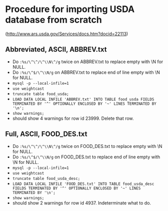 # Procedure for importing USDA database from scratch

(http://www.ars.usda.gov/Services/docs.htm?docid=22113)

## Abbreviated, ASCII, ABBREV.txt

* Do `:%s/\^\^/\^\\N\^/g` twice on ABBREV.txt to replace empty with \N for NULL.
* Do `:%s/\^$/\^\\N/g` on ABBREV.txt to replace end of line empty with \N for NULL.
* `mysql -p --local-infile=1`
* `use weightcast`
* `truncate table food_usda;`
* `LOAD DATA LOCAL INFILE 'ABBREV.txt' INTO TABLE food_usda FIELDS TERMINATED BY '^' OPTIONALLY ENCLOSED BY '~' LINES TERMINATED BY '\n';`
* `show warnings;`
* should show 4 warnings for row id 23999. Delete that row.

## Full, ASCII, FOOD_DES.txt

* Do `:%s/\^\^/\^\\N\^/g` twice on FOOD_DES.txt to replace empty with \N for NULL.
* Do `:%s/\^$/\^\\N/g` on FOOD_DES.txt to replace end of line empty with \N for NULL.
* `mysql -p --local-infile=1`
* `use weightcast`
* `truncate table food_usda_desc;`
* `LOAD DATA LOCAL INFILE 'FOOD_DES.txt' INTO TABLE food_usda_desc FIELDS TERMINATED BY '^' OPTIONALLY ENCLOSED BY '~' LINES TERMINATED BY '\n';`
* `show warnings;`
* should show 2 warnings for row id 4937. Indeterminate what to do.
